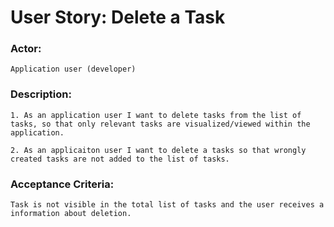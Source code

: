 # User Story: Delete a Task

### Actor:

    Application user (developer)

### Description: 

    1. As an application user I want to delete tasks from the list of tasks, so that only relevant tasks are visualized/viewed within the application.

    2. As an applicaiton user I want to delete a tasks so that wrongly created tasks are not added to the list of tasks.

### Acceptance Criteria: 

    Task is not visible in the total list of tasks and the user receives a information about deletion.
